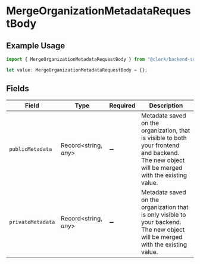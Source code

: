 # MergeOrganizationMetadataRequestBody

## Example Usage

```typescript
import { MergeOrganizationMetadataRequestBody } from "@clerk/backend-sdk/models/operations";

let value: MergeOrganizationMetadataRequestBody = {};
```

## Fields

| Field                                                                                                                                         | Type                                                                                                                                          | Required                                                                                                                                      | Description                                                                                                                                   |
| --------------------------------------------------------------------------------------------------------------------------------------------- | --------------------------------------------------------------------------------------------------------------------------------------------- | --------------------------------------------------------------------------------------------------------------------------------------------- | --------------------------------------------------------------------------------------------------------------------------------------------- |
| `publicMetadata`                                                                                                                              | Record<string, *any*>                                                                                                                         | :heavy_minus_sign:                                                                                                                            | Metadata saved on the organization, that is visible to both your frontend and backend.<br/>The new object will be merged with the existing value. |
| `privateMetadata`                                                                                                                             | Record<string, *any*>                                                                                                                         | :heavy_minus_sign:                                                                                                                            | Metadata saved on the organization that is only visible to your backend.<br/>The new object will be merged with the existing value.           |